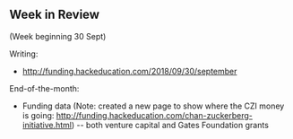 ## Week in Review
(Week beginning 30 Sept)

Writing: 
* http://funding.hackeducation.com/2018/09/30/september

End-of-the-month:
* Funding data (Note: created a new page to show where the CZI money is going: http://funding.hackeducation.com/chan-zuckerberg-initiative.html) -- both venture capital and Gates Foundation grants
